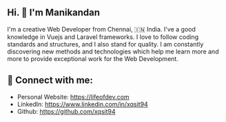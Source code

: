 ## Hi. 👋 I'm Manikandan
I'm a creative Web Developer from Chennai, 🇮🇳 India. I've a good knowledge in Vuejs and Laravel frameworks. I love to follow coding standards and structures, and I also stand for quality. I am constantly discovering new methods and technologies which help me learn more and more to provide exceptional work for the Web Development.

## 🤝 Connect with me:
- Personal Website: https://lifeofdev.com
- LinkedIn: https://www.linkedin.com/in/xqsit94
- Github: https://github.com/xqsit94
